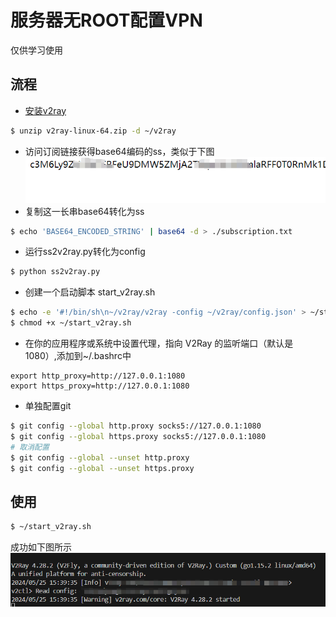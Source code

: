 # 服务器无ROOT配置VPN
仅供学习使用
## 流程
- [安装v2ray](https://github.com/v2ray/v2ray-core)
```bash
$ unzip v2ray-linux-64.zip -d ~/v2ray
```
- 访问订阅链接获得base64编码的ss，类似于下图
![](./assets/base64.png)
- 复制这一长串base64转化为ss
```bash
$ echo 'BASE64_ENCODED_STRING' | base64 -d > ./subscription.txt
```
- 运行ss2v2ray.py转化为config
```bash
$ python ss2v2ray.py
```
- 创建一个启动脚本 start_v2ray.sh
```bash 
$ echo -e '#!/bin/sh\n~/v2ray/v2ray -config ~/v2ray/config.json' > ~/start_v2ray.sh
$ chmod +x ~/start_v2ray.sh
```
- 在你的应用程序或系统中设置代理，指向 V2Ray 的监听端口（默认是 1080）,添加到~/.bashrc中
```bashrc
export http_proxy=http://127.0.0.1:1080
export https_proxy=http://127.0.0.1:1080
```
- 单独配置git 
```bash
$ git config --global http.proxy socks5://127.0.0.1:1080
$ git config --global https.proxy socks5://127.0.0.1:1080
# 取消配置
$ git config --global --unset http.proxy 
$ git config --global --unset https.proxy
```

## 使用
```bash 
$ ~/start_v2ray.sh
```
成功如下图所示
![](./assets/success.png)


